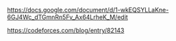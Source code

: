 https://docs.google.com/document/d/1-wkEQSYLLaKne-6GJ4Wc_dTGmnRn5Fv_Ax64LrheK_M/edit

https://codeforces.com/blog/entry/82143
